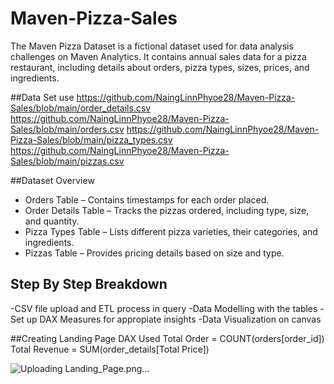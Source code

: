 # Maven-Pizza-Sales
The Maven Pizza Dataset is a fictional dataset used for data analysis challenges on Maven Analytics. It contains annual sales data for a pizza restaurant, including details about orders, pizza types, sizes, prices, and ingredients.

##Data Set use
https://github.com/NaingLinnPhyoe28/Maven-Pizza-Sales/blob/main/order_details.csv
https://github.com/NaingLinnPhyoe28/Maven-Pizza-Sales/blob/main/orders.csv
https://github.com/NaingLinnPhyoe28/Maven-Pizza-Sales/blob/main/pizza_types.csv
https://github.com/NaingLinnPhyoe28/Maven-Pizza-Sales/blob/main/pizzas.csv

##Dataset Overview
- Orders Table – Contains timestamps for each order placed.
- Order Details Table – Tracks the pizzas ordered, including type, size, and quantity.
- Pizza Types Table – Lists different pizza varieties, their categories, and ingredients.
- Pizzas Table – Provides pricing details based on size and type.

## Step By Step Breakdown
-CSV file upload and ETL process in query
-Data Modelling with the tables
-Set up DAX Measures for appropiate insights
-Data Visualization on canvas

##Creating Landing Page
DAX Used
Total Order = COUNT(orders[order_id])
Total Revenue = SUM(order_details[Total Price])

![Uploading Landing_Page.png…]()

